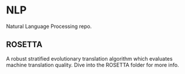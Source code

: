 # NLP
Natural Language Processing repo.

## ROSETTA
A robust stratified evolutionary translation algorithm which evaluates machine translation quality. Dive into the ROSETTA folder for more info.
